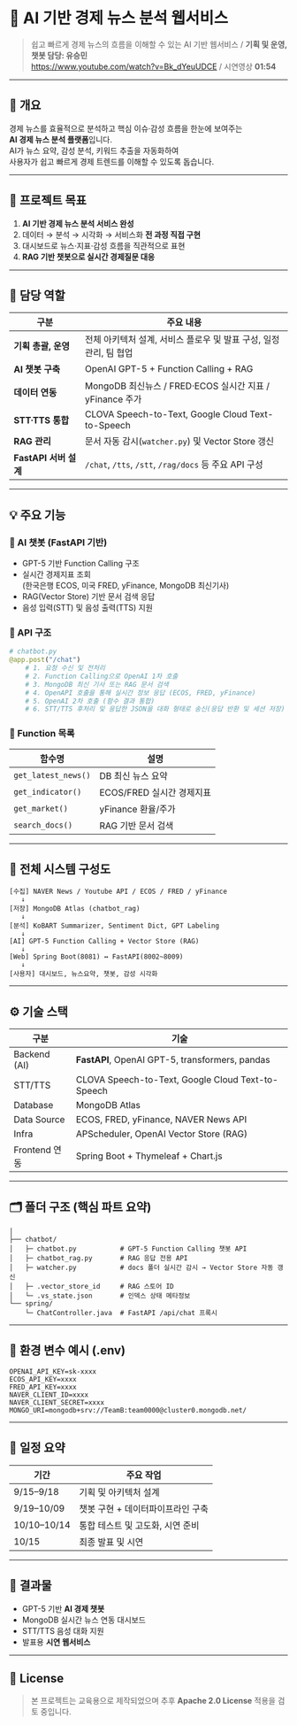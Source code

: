 # 🧠 AI 기반 경제 뉴스 분석 웹서비스
> 쉽고 빠르게 경제 뉴스의 흐름을 이해할 수 있는 AI 기반 웹서비스 /
> **기획 및 운영, 챗봇 담당: 유승민**  
> https://www.youtube.com/watch?v=Bk_dYeuUDCE / 시연영상 **01:54**

---

## 📌 개요
경제 뉴스를 효율적으로 분석하고 핵심 이슈·감성 흐름을 한눈에 보여주는  
**AI 경제 뉴스 분석 플랫폼**입니다.  
AI가 뉴스 요약, 감성 분석, 키워드 추출을 자동화하여  
사용자가 쉽고 빠르게 경제 트렌드를 이해할 수 있도록 돕습니다.

---

## 🎯 프로젝트 목표
1. **AI 기반 경제 뉴스 분석 서비스 완성**
2. 데이터 → 분석 → 시각화 → 서비스화 **전 과정 직접 구현**
3. 대시보드로 뉴스·지표·감성 흐름을 직관적으로 표현
4. **RAG 기반 챗봇으로 실시간 경제질문 대응**

---

## 🧠 담당 역할
| 구분 | 주요 내용 |
|------|------------|
| **기획 총괄, 운영** | 전체 아키텍처 설계, 서비스 플로우 및 발표 구성, 일정관리, 팀 협업 |
| **AI 챗봇 구축** | OpenAI GPT-5 + Function Calling + RAG |
| **데이터 연동** | MongoDB 최신뉴스 / FRED·ECOS 실시간 지표 / yFinance 주가 |
| **STT·TTS 통합** | CLOVA Speech-to-Text, Google Cloud Text-to-Speech |
| **RAG 관리** | 문서 자동 감시(`watcher.py`) 및 Vector Store 갱신 |
| **FastAPI 서버 설계** | `/chat`, `/tts`, `/stt`, `/rag/docs` 등 주요 API 구성 |

---

## 💡 주요 기능

### 🤖 AI 챗봇 (FastAPI 기반)
- GPT-5 기반 Function Calling 구조
- 실시간 경제지표 조회  
  (한국은행 ECOS, 미국 FRED, yFinance, MongoDB 최신기사)
- RAG(Vector Store) 기반 문서 검색 응답
- 음성 입력(STT) 및 음성 출력(TTS) 지원

### 📄 API 구조
```python
# chatbot.py
@app.post("/chat")
    # 1. 요청 수신 및 전처리
    # 2. Function Calling으로 OpenAI 1차 호출
    # 3. MongoDB 최신 기사 또는 RAG 문서 검색
    # 4. OpenAPI 호출을 통해 실시간 정보 응답 (ECOS, FRED, yFinance)
    # 5. OpenAI 2차 호출 (함수 결과 통합)
    # 6. STT/TTS 후처리 및 응답한 JSON을 대화 형태로 송신(응답 반환 및 세션 저장)
```

### 🧾 Function 목록

| 함수명                 | 설명                 |
| ------------------- | ------------------ |
| `get_latest_news()` | DB 최신 뉴스 요약        |
| `get_indicator()`   | ECOS/FRED 실시간 경제지표 |
| `get_market()`      | yFinance 환율/주가     |
| `search_docs()`     | RAG 기반 문서 검색       |

---

## 🧱 전체 시스템 구성도

```
[수집] NAVER News / Youtube API / ECOS / FRED / yFinance
   ↓
[저장] MongoDB Atlas (chatbot_rag)
   ↓
[분석] KoBART Summarizer, Sentiment Dict, GPT Labeling
   ↓
[AI] GPT-5 Function Calling + Vector Store (RAG)
   ↓
[Web] Spring Boot(8081) ↔ FastAPI(8002~8009)
   ↓
[사용자] 대시보드, 뉴스요약, 챗봇, 감성 시각화
```

---

## ⚙️ 기술 스택

| 구분           | 기술                                                |
| ------------ | ------------------------------------------------- |
| Backend (AI) | **FastAPI**, OpenAI GPT-5, transformers, pandas   |
| STT/TTS      | CLOVA Speech-to-Text, Google Cloud Text-to-Speech |
| Database     | MongoDB Atlas                                     |
| Data Source  | ECOS, FRED, yFinance, NAVER News API              |
| Infra        | APScheduler, OpenAI Vector Store (RAG)            |
| Frontend 연동  | Spring Boot + Thymeleaf + Chart.js                |

---

## 🗂️ 폴더 구조 (핵심 파트 요약)

```
│
├── chatbot/
│   ├─ chatbot.py           # GPT-5 Function Calling 챗봇 API
│   ├─ chatbot_rag.py       # RAG 응답 전용 API
│   ├─ watcher.py           # docs 폴더 실시간 감시 → Vector Store 자동 갱신
│   ├─ .vector_store_id     # RAG 스토어 ID
│   └─ .vs_state.json       # 인덱스 상태 메타정보
└── spring/
    └─ ChatController.java  # FastAPI /api/chat 프록시
```

---

## 🔐 환경 변수 예시 (.env)

```env
OPENAI_API_KEY=sk-xxxx
ECOS_API_KEY=xxxx
FRED_API_KEY=xxxx
NAVER_CLIENT_ID=xxxx
NAVER_CLIENT_SECRET=xxxx
MONGO_URI=mongodb+srv://TeamB:team0000@cluster0.mongodb.net/
```

---

## 📆 일정 요약

| 기간          | 주요 작업            |
| ----------- | ---------------- |
| 9/15–9/18   | 기획 및 아키텍처 설계     |
| 9/19–10/09  | 챗봇 구현 + 데이터파이프라인 구축 |
| 10/10–10/14 | 통합 테스트 및 고도화, 시연 준비   |
| 10/15       | 최종 발표 및 시연       |

---

## 📸 결과물

* GPT-5 기반 **AI 경제 챗봇**
* MongoDB 실시간 뉴스 연동 대시보드
* STT/TTS 음성 대화 지원
* 발표용 **시연 웹서비스**

---

## 🪪 License

> 본 프로젝트는 교육용으로 제작되었으며
> 추후 **Apache 2.0 License** 적용을 검토 중입니다.
